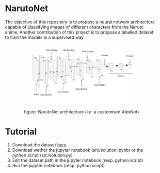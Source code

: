 # NarutoNet

The objective of this repository is to propose a neural network architecture capable of classifying images of different characters from the Naruto anime. Another contribution of this project is to propose a labelled dataset to train the models in a supervised way.


<p align="center">
  <img src="res/nn.jpg" width=70% height=70%/>
</p>

<p align="center">
  figure: NarutoNet architecture (i.e. a customised AlexNet)
</p>

# Tutorial

1. Download the dataset [here](https://drive.google.com/file/d/1bIyISNM-eoCrOf_DtdHEvv46KL5MuZsp/view?usp=sharing)
2. Download wether the jupyter notebook (src/solution.ipynb) or the python script (src/solution.py)
3. Edit the dataset path in the jupyter notebook (resp. python script)
4. Run the jupyter notebook (resp. python script)
